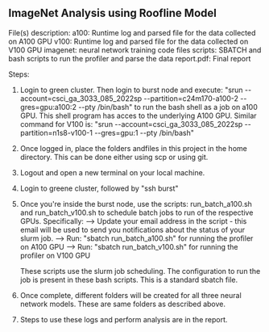 ImageNet Analysis using Roofline Model
-----------------------------------------

File(s) description:
a100: Runtime log and parsed file for the data collected on A100 GPU
v100: Runtime log and parsed file for the data collected on V100 GPU
imagenet: neural network training code files
scripts: SBATCH and bash scripts to run the profiler and parse the data
report.pdf: Final report

Steps:
1. Login to green cluster. Then login to burst node and execute: 
    "srun --account=csci_ga_3033_085_2022sp --partition=c24m170-a100-2 --gres=gpu:a100:2 --pty /bin/bash"
   to run the bash shell as a job on a100 GPU. This shell program has acces to the underlying A100 GPU.
   Similar command for V100 is: 
    "srun --account=csci_ga_3033_085_2022sp --partition=n1s8-v100-1 --gres=gpu:1 --pty /bin/bash"

2. Once logged in, place the folders andfiles in this project in the home directory. This can be done either using scp or using git.

3. Logout and open a new terminal on your local machine.

4. Login to greene cluster, followed by "ssh burst"

5. Once you're inside the burst node, use the scripts: run_batch_a100.sh and run_batch_v100.sh to schedule batch jobs to run of the respective GPUs. Specifically:
    --> Update your email address in the script - this email will be used to send you notifications about the status of your slurm job.
    --> Run: "sbatch run_batch_a100.sh" for running the profiler on A100 GPU
    --> Run: "sbatch run_batch_v100.sh" for running the profiler on V100 GPU

    These scripts use the slurm job scheduling. The configuration to run the job is present in these bash scripts. This is a standard sbatch file.

6. Once complete, different folders will be created for all three neural network models. These are same folders as described above.

7. Steps to use these logs and perform analysis are in the report.